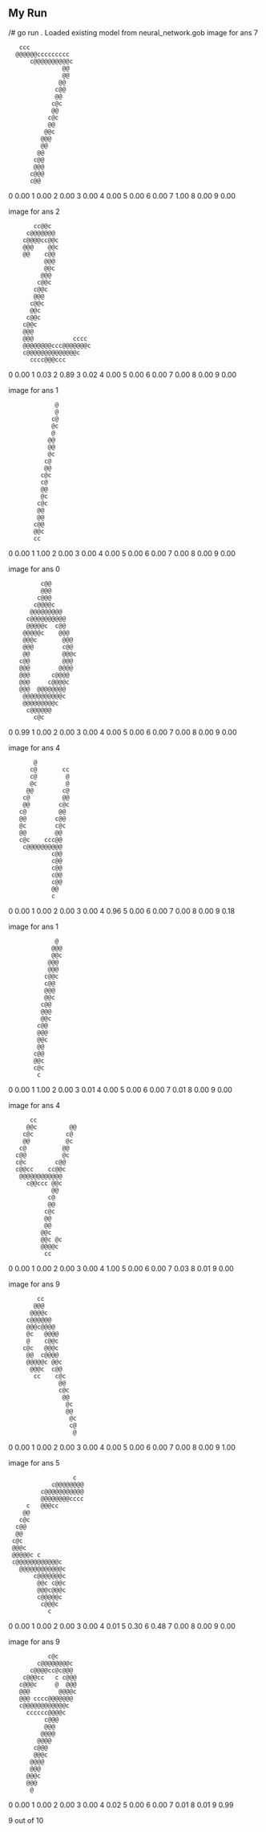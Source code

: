 ## My Run
/# go run .
Loaded existing model from neural_network.gob
image for ans 7








       ccc
      @@@@@@ccccccccc
          c@@@@@@@@@@c
                   @@
                   @@
                  @@
                 c@@
                 @@
                c@c
                @@
               c@c
               @@
              @@c
             @@@
             @@
            @@
           c@@
           @@@
          c@@@
          c@@

0 0.00
1 0.00
2 0.00
3 0.00
4 0.00
5 0.00
6 0.00
7 1.00
8 0.00
9 0.00

image for ans 2




           cc@@c
         c@@@@@@@
        c@@@@cc@@c
        @@@    @@c
        @@    c@@
              @@@
              @@c
             @@@
            c@@c
           c@@c
           @@@
          c@@c
          @@c
         c@@c
        c@@c
        @@@
        @@@           cccc
        @@@@@@@@ccc@@@@@@@c
        c@@@@@@@@@@@@@@c
          cccc@@@ccc





0 0.00
1 0.03
2 0.89
3 0.02
4 0.00
5 0.00
6 0.00
7 0.00
8 0.00
9 0.00

image for ans 1





                 @
                 @
                c@
                @c
                @
               @@
               @@
               @c
              c@
              @@
             c@c
             c@
             @@
             @c
            c@c
            @@
            @@
           c@@
           @@c
           cc




0 0.00
1 1.00
2 0.00
3 0.00
4 0.00
5 0.00
6 0.00
7 0.00
8 0.00
9 0.00

image for ans 0





             c@@
             @@@
            c@@@
           c@@@@c
          @@@@@@@@@
         c@@@@@@@@@@
         @@@@@c  c@@
        @@@@@c    @@@
        @@@c       @@@
        @@@        c@@
        @@         @@@c
       c@@         @@@
       @@@        @@@@
       @@@      c@@@@
       @@@     c@@@@c
       @@@  @@@@@@@@
        @@@@@@@@@@@c
        @@@@@@@@@c
         c@@@@@@
           c@c




0 0.99
1 0.00
2 0.00
3 0.00
4 0.00
5 0.00
6 0.00
7 0.00
8 0.00
9 0.00

image for ans 4






           @
          c@       cc
          c@        @
          @c        @
         @@        c@
        c@         @@
        @@        c@c
       c@         @@
       @@        c@@
       @c        c@c
       @@        @@
       c@c    ccc@@
        c@@@@@@@@@@
                c@@
                c@@
                c@@
                c@@
                c@@
                @@
                c



0 0.00
1 0.00
2 0.00
3 0.00
4 0.96
5 0.00
6 0.00
7 0.00
8 0.00
9 0.18

image for ans 1






                 @
                @@@
                @@c
               @@@
               @@@
              c@@c
              c@@
              @@@
              @@c
             c@@
             @@@
             @@c
            c@@
            @@@
            @@c
            @@
           c@@
           @@c
           c@c
            c



0 0.00
1 1.00
2 0.00
3 0.01
4 0.00
5 0.00
6 0.00
7 0.01
8 0.00
9 0.00

image for ans 4






          cc
         @@c         @@
        c@c         c@
        @@          @c
       c@          @@
      c@@          @c
      c@c        c@@
      c@@cc    cc@@c
       @@@@@@@@@@@@
         c@@ccc @@c
                @@
               c@
               @@
              c@c
              @@
              @@
             @@c
             @@c @c
             @@@@c
              cc



0 0.00
1 0.00
2 0.00
3 0.00
4 1.00
5 0.00
6 0.00
7 0.03
8 0.01
9 0.00

image for ans 9







            cc
           @@@
          @@@@c
         c@@@@@@
         @@@c@@@@
         @c   @@@@
         @    c@@c
        c@c   @@@c
         @@  c@@@@
         @@@@@c @@c
          @@@c  c@@
           cc    c@c
                  @@
                  c@c
                   @@
                    @c
                    @@
                     @c
                     c@
                      @


0 0.00
1 0.00
2 0.00
3 0.00
4 0.00
5 0.00
6 0.00
7 0.00
8 0.00
9 1.00

image for ans 5





                      c
                c@@@@@@@@
             c@@@@@@@@@@@
             @@@@@@@@cccc
         c   @@@cc
        @@
       c@c
      c@@
      @@
     c@c
     @@@c
     @@@@@c c
     c@@@@@@@@@@@@c
       @@@@@@@@@@@@c
           c@@@@@@@c
            @@c c@@c
            @@@c@@@c
            c@@@@@c
             c@@@c
               c




0 0.00
1 0.00
2 0.00
3 0.00
4 0.01
5 0.30
6 0.48
7 0.00
8 0.00
9 0.00

image for ans 9








               c@c
            c@@@@@@@@c
          c@@@@cc@c@@@
        c@@@cc   c c@@@
       c@@@c     @  @@@
       @@@        @@@@c
       @@@ cccc@@@@@@@
       c@@@@@@@@@@@@c
         cccccc@@@@c
              c@@@
              @@@
             @@@@
            @@@@
           c@@@
           @@@c
          @@@@
          @@@
         @@@c
         @@@
          @

0 0.00
1 0.00
2 0.00
3 0.00
4 0.02
5 0.00
6 0.00
7 0.01
8 0.01
9 0.99

9 out of 10